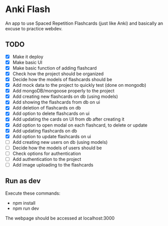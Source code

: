 # Anki Flash

An app to use Spaced Repetition Flashcards (just like Anki) and basically an excuse to practice webdev.

## TODO

- [x] Make it deploy
- [x] Make basic UI
- [x] Make basic function of adding flashcard
- [x] Check how the project should be organized
- [x] Decide how the models of flashcards should be
- [x] Add mock data to the project to quickly test (done on mongodb)
- [x] Add mongoDB/mongoose properly to the project
- [x] Add creating new flashcards on db (using models)
- [x] Add showing the flashcards from db on ui
- [x] Add deletion of flashcards on db
- [x] Add option to delete flashcards on ui
- [x] Add updating the cards on UI from db after creating it
- [x] Add option to open modal on each flashcard, to delete or update
- [x] Add updating flashcards on db
- [x] Add option to update flashcards on ui
- [ ] Add creating new users on db (using models)
- [ ] Decide how the models of users should be
- [ ] Check options for authentication
- [ ] Add authentication to the project
- [ ] Add image uploading to the flashcards

## Run as dev

Execute these commands:

- npm install
- npm run dev

The webpage should be accessed at localhost:3000
